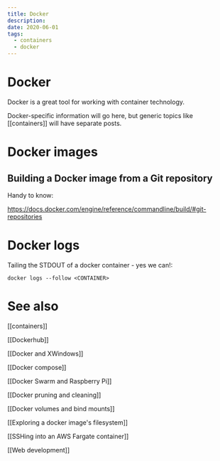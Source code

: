 ```yaml
---
title: Docker
description:
date: 2020-06-01
tags:
  - containers
  - docker
---
```


# Docker
Docker is a great tool for working with container technology.

Docker-specific information will go here, but generic topics like [[containers]] will have separate posts.

# Docker images

## Building a Docker image from a Git repository

Handy to know:

https://docs.docker.com/engine/reference/commandline/build/#git-repositories

# Docker logs
Tailing the STDOUT of a docker container - yes we can!:

```
docker logs --follow <CONTAINER>
```

# See also
[[containers]]

[[Dockerhub]]

[[Docker and XWindows]]

[[Docker compose]]

[[Docker Swarm and Raspberry Pi]]

[[Docker pruning and cleaning]]

[[Docker volumes and bind mounts]]

[[Exploring a docker image's filesystem]]

[[SSHing into an AWS Fargate container]]

[[Web development]]